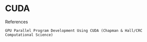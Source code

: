 # CUDA

References

```
GPU Parallel Program Development Using CUDA (Chapman & Hall/CRC Computational Science)
```
